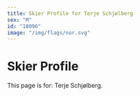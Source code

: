 ```yaml
---
title: Skier Profile for Terje Schjølberg
sex: "M"
id: "18096"
image: "/img/flags/nor.svg" 
---
```


# Skier Profile

This page is for: Terje Schjølberg.
    